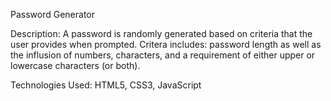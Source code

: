 Password Generator

Description: A password is randomly generated based on criteria that the user provides when prompted. Critera includes: password length as well as the influsion of numbers, characters, and a requirement of either upper or lowercase characters (or both). 

Technologies Used: HTML5, CSS3, JavaScript 


